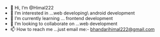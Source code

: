 - 👋 Hi, I’m @Himal222
- 👀 I’m interested in ...web developing\ android development
- 🌱 I’m currently learning ... frontend development
- 💞️ I’m looking to collaborate on ...web development
- 📫 How to reach me ...just email me:- bhandarihimal222@gmail.com

<!---
Himal222/Himal222 is a ✨ special ✨ repository because its `README.md` (this file) appears on your GitHub profile.
You can click the Preview link to take a look at your changes.
--->

